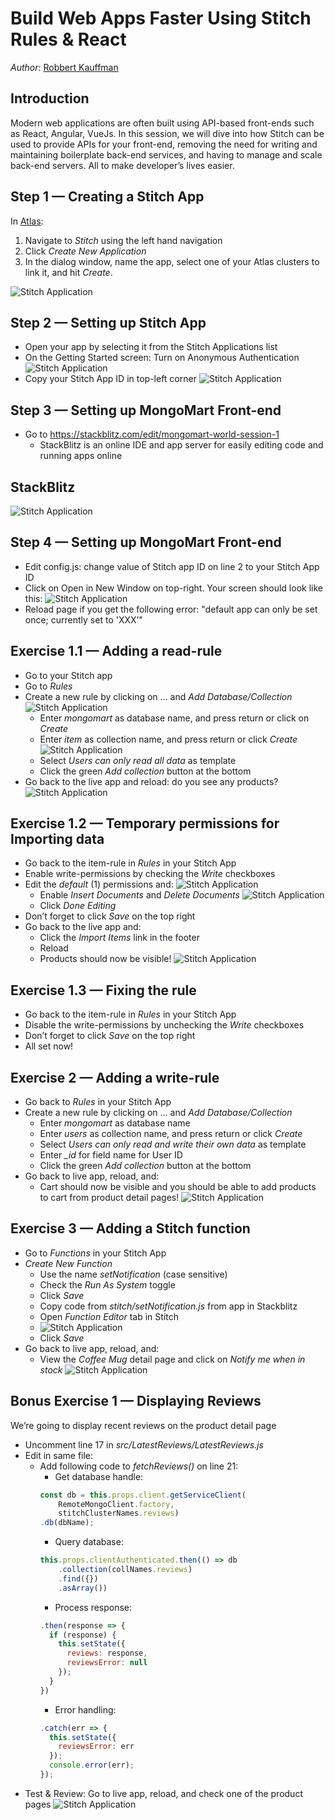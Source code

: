 # Build Web Apps Faster Using Stitch Rules & React
_Author_: [Robbert Kauffman](mailto:robbert.kauffman@mongodb.com)

## Introduction

Modern web applications are often built using API-based front-ends such as React, Angular, 
VueJs. In this session, we will dive into how Stitch can be used to provide APIs for your 
front-end, removing the need for writing and maintaining boilerplate back-end services, and 
having to manage and scale back-end servers. All to make developer’s lives easier.

## Step 1 — Creating a Stitch App

In [Atlas](https://cloud.mongodb.com):
1. Navigate to _Stitch_ using the left hand navigation
2. Click _Create New Application_
3. In the dialog window, name the app, select one of your Atlas clusters to link it, and hit 
_Create_.

![Stitch Application](images/step1.png "Atlas interface — Stitch")

## Step 2 — Setting up Stitch App

- Open your app by selecting it from the Stitch Applications list
- On the Getting Started screen: Turn on Anonymous Authentication 
![Stitch Application](images/step2a.png "Stitch — Anonymous Authentication toggle")
- Copy your Stitch App ID in top-left corner
![Stitch Application](images/step2b.png "Stitch — Stitch App ID")

## Step 3 — Setting up MongoMart Front-end

- Go to https://stackblitz.com/edit/mongomart-world-session-1
  - StackBlitz is an online IDE and app server for easily editing code and running apps online

## StackBlitz

![Stitch Application](images/stackblitz.png "StackBlitz interface")

## Step 4 — Setting up MongoMart Front-end

- Edit config.js: change value of Stitch app ID on line 2 to your Stitch App ID
- Click on Open in New Window on top-right. Your screen should look like this:
![Stitch Application](images/step4b.png "MongoMart — Stitch Rules errors")
- Reload page if you get the following error: "default app can only be set once; currently 
set to 'XXX’"

## Exercise 1.1 — Adding a read-rule

- Go to your Stitch app
- Go to _Rules_
- Create a new rule by clicking on … and _Add Database/Collection_
![Stitch Application](images/exercise1.1a.png "Stitch — Add Database/Collection")
  - Enter *mongomart* as database name, and press return or click on _Create_
  - Enter *item* as collection name, and press return or click _Create_
  ![Stitch Application](images/exercise1.1b.png "Stitch — Create collection")
  - Select _Users can only read all data_ as template
  - Click the green _Add collection_ button at the bottom
- Go back to the live app and reload: do you see any products?
![Stitch Application](images/exercise1.1c.png "MongoMart — Empty product list")

## Exercise 1.2 — Temporary permissions for Importing data

- Go back to the item-rule in _Rules_ in your Stitch App
- Enable write-permissions by checking the _Write_ checkboxes
- Edit the _default_ (1) permissions and:
![Stitch Application](images/exercise1.2a.png "Stitch — Edit default permissions")
  - Enable _Insert Documents_ and _Delete Documents_
  ![Stitch Application](images/exercise1.2b.png "Stitch — Enable Insert Documents and Delete Documents")
  - Click _Done Editing_
- Don’t forget to click _Save_ on the top right
- Go back to the live app and:
  - Click the _Import Items_ link in the footer
  - Reload
  - Products should now be visible!
  ![Stitch Application](images/exercise1.2c.png "MongoMart — Products visible")

## Exercise 1.3 — Fixing the rule

- Go back to the item-rule in _Rules_ in your Stitch App
- Disable the write-permissions by unchecking the _Write_ checkboxes
- Don’t forget to click _Save_ on the top right
- All set now!

## Exercise 2 — Adding a write-rule

- Go back to _Rules_ in your Stitch App
- Create a new rule by clicking on … and _Add Database/Collection_
  - Enter *mongomart* as database name
  - Enter *users* as collection name, and press return or click _Create_
  - Select _Users can only read and write their own data_ as template
  - Enter *_id* for field name for User ID
  - Click the green _Add collection_ button at the bottom
- Go back to live app, reload, and:
  - Cart should now be visible and you should be able to add products to cart from product 
  detail pages!
  ![Stitch Application](images/exercise2.png "MongoMart — Cart")

## Exercise 3 — Adding a Stitch function

- Go to _Functions_ in your Stitch App
- _Create New Function_
  - Use the name *setNotification* (case sensitive)
  - Check the _Run As System_ toggle
  - Click _Save_
  - Copy code from _stitch/setNotification.js_ from app in Stackblitz
  - Open _Function Editor_ tab in Stitch
  - ![Stitch Application](images/exercise3a.png "Stitch — Function Editor")
  - Click _Save_
- Go back to live app, reload, and:
  - View the _Coffee Mug_ detail page and click on _Notify me when in stock_
  ![Stitch Application](images/exercise3b.png "MongoMart — Notify me when in stock")

## Bonus Exercise 1 — Displaying Reviews

We’re going to display recent reviews on the product detail page
- Uncomment line 17 in _src/LatestReviews/LatestReviews.js_
- Edit in same file:
  - Add following code to _fetchReviews()_ on line 21:
    - Get database handle:
    ```js
    const db = this.props.client.getServiceClient(
        RemoteMongoClient.factory, 
        stitchClusterNames.reviews)
    .db(dbName);
    ```
    - Query database:
    ```js
    this.props.clientAuthenticated.then(() => db
        .collection(collNames.reviews)
        .find({})
        .asArray())
    ```
    - Process response:
    ```js
    .then(response => {
      if (response) {
        this.setState({
          reviews: response,
          reviewsError: null
        });
      }
    })
    ```
    - Error handling:
    ```js
    .catch(err => {
      this.setState({
        reviewsError: err
      });
      console.error(err);
    });
    ```
- Test & Review: Go to live app, reload, and check one of the product pages
![Stitch Application](images/exercise-bonus.png "MongoMart — Latest reviews")
